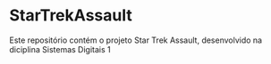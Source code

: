 # StarTrekAssault
Este repositório contém o projeto Star Trek Assault, desenvolvido na diciplina Sistemas Digitais 1
